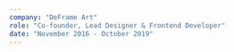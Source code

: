 ```yaml
---
company: "DeFrame Art"
role: "Co-founder, Lead Designer & Frontend Developer"
date: "November 2016 - October 2019"
---
```


